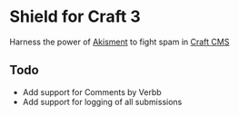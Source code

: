 # Shield for Craft 3
Harness the power of [Akisment](https://akismet.com) to fight spam in [Craft CMS](https://craftcms.com)

## Todo
- Add support for Comments by Verbb
- Add support for logging of all submissions
